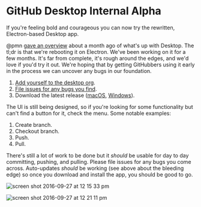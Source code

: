 # GitHub Desktop Internal Alpha

If you're feeling bold and courageous you can now try the rewritten, Electron-based Desktop app.

@pmn [gave an overview](https://team.githubapp.com/posts/28828) about a month ago of what's up with Desktop. The tl;dr is that we're rebooting it on Electron. We've been working on it for a few months. It's far from complete, it's rough around the edges, and we'd love if you'd try it out. We're hoping that by getting GitHubbers using it early in the process we can uncover any bugs in our foundation.

1. [Add yourself to the desktop org](http://central.github.com/invite_to_desktop_org).
3. [File issues for any bugs you find](http://github.com/desktop/desktop/issues/new).
2. Download the latest release ([macOS](https://central.github.com/deployments/desktop/desktop/latest/darwin), [Windows](https://central.github.com/deployments/desktop/desktop/latest/win32)).

The UI is still being designed, so if you're looking for some functionality but can't find a button for it, check the menu. Some notable examples:

1. Create branch.
2. Checkout branch.
3. Push.
4. Pull.

There's still a lot of work to be done but it _should_ be usable for day to day committing, pushing, and pulling. Please file issues for any bugs you come across. Auto-updates _should_ be working (see above about the bleeding edge) so once you download and install the app, you should be good to go.

![screen shot 2016-09-27 at 12 15 33 pm](https://cloud.githubusercontent.com/assets/13760/18882427/212d06aa-84ad-11e6-9e05-4854b47c631c.png)

![screen shot 2016-09-27 at 12 21 11 pm](https://cloud.githubusercontent.com/assets/13760/18882439/27ab1dd2-84ad-11e6-8bd3-47b761fda085.png)
